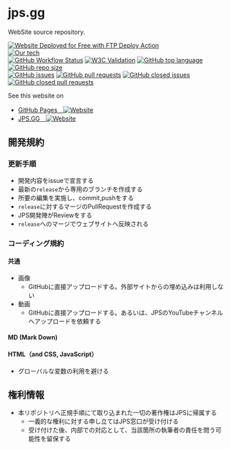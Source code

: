# jps.gg
WebSite source repository.  

[<img alt="Website Deployed for Free with FTP Deploy Action" src="https://img.shields.io/badge/Website deployed for free with-FTP DEPLOY ACTION-%3CCOLOR%3E?style=for-the-badge&color=297FA9">](https://github.com/SamKirkland/FTP-Deploy-Action)  
[![Our tech](https://skillicons.dev/icons?i=html,css,nodejs,react,discord,git,githubactions,idea,vscode)](https://github.com/JavaJava19/jps.gg/tree/release/source)  
[![GitHub Workflow Status](https://img.shields.io/github/actions/workflow/status/JavaJava19/jps.gg/push-then-build.yml)](https://github.com/JavaJava19/jps.gg/actions/workflows/push-then-build.yml)
[![W3C Validation](https://img.shields.io/w3c-validation/html?targetUrl=https%3A%2F%2Fjps.gg%2F)](https://validator.w3.org/nu/?doc=https%3A%2F%2Fjps.gg%2F)
[![GitHub top language](https://img.shields.io/github/languages/top/JavaJava19/jps.gg)](https://github.com/JavaJava19/jps.gg)
[![GitHub repo size](https://img.shields.io/github/repo-size/JavaJava19/jps.gg)](https://github.com/JavaJava19/jps.gg)  
[![GitHub issues](https://img.shields.io/github/issues/JavaJava19/jps.gg)](https://github.com/JavaJava19/jps.gg/issues)
[![GitHub pull requests](https://img.shields.io/github/issues-pr/JavaJava19/jps.gg)](https://github.com/JavaJava19/jps.gg/pulls)
[![GitHub closed issues](https://img.shields.io/github/issues-closed-raw/JavaJava19/jps.gg)](https://github.com/JavaJava19/jps.gg/issues?q=is%3Aissue+is%3Aclosed)
[![GitHub closed pull requests](https://img.shields.io/github/issues-pr-closed-raw/JavaJava19/jps.gg)](https://github.com/JavaJava19/jps.gg/pulls?q=is%3Apr+is%3Aclosed)  

See this website on
- [GitHub Pages　![Website](https://img.shields.io/website?down_color=orange&down_message=down&up_color=green&up_message=enable&url=https%3A%2F%2Fwww.jps.gg)](https://javajava19.github.io/jps.gg/)
- [JPS.GG　![Website](https://img.shields.io/website?down_color=orange&down_message=down&up_color=green&up_message=enable&url=https%3A%2F%2Fjps.gg)](https://jps.gg/)

## 開発規約
### 更新手順
+ 開発内容をissueで宣言する
+ 最新の`release`から専用のブランチを作成する
+ 所要の編集を実施し、commit,pushをする
+ `release`に対するマージのPullRequestを作成する
+ JPS開発陣がReviewをする
+ `release`へのマージでウェブサイトへ反映される

### コーディング規約
#### 共通
- 画像
  - GitHubに直接アップロードする。外部サイトからの埋め込みは利用しない
- 動画
  - GitHubに直接アップロードする。あるいは、JPSのYouTubeチャンネルへアップロードを依頼する
#### MD (Mark Down)

#### HTML（and CSS, JavaScript）
- グローバルな変数の利用を避ける

## 権利情報
- 本リポジトリへ正規手順にて取り込まれた一切の著作権はJPSに帰属する
  - 一義的な権利に対する申し立てはJPS窓口が受け付ける
  - 受け付けた後、内部での対応として、当該箇所の執筆者の責任を問う可能性を留保する



